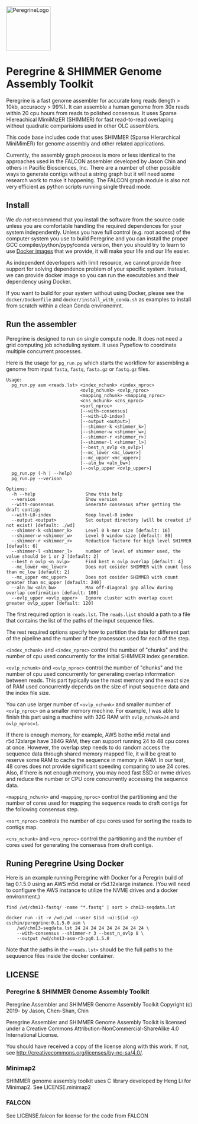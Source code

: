   <img src="misc/logo.png" alt="PeregrineLogo" width="120"/>

# Peregrine & SHIMMER Genome Assembly Toolkit

Peregrine is a fast genome assembler for accurate long reads (length > 10kb,
accuraccy > 99%). It can assemble a human genome from 30x reads within 20 cpu
hours from reads to polished consensus. It uses Sparse HIereachical MimiMizER
(SHIMMER) for fast read-to-read overlaping without quadratic comparisions used
in other OLC assemblers.

This code base includes code that uses SHIMMER (Sparse HIerarchical MiniMimER)
for genome assembly and other related applications.

Currently, the assembly graph process is more or less identical to the
approaches used in the FALCON assembler developed by Jason Chin and others in
Pacific Biosciences, Inc. There are a number of other possible ways to generate
contigs without a  string graph but it will need some research work to make it
happening. The FALCON graph module is also not very efficient as python scripts
running single thread mode.


## Install

We *do not* recommend that you install the software from the source code unless
you are comfortable handling the required dependences for your system
independently. Unless you have full control (e.g. root access) of the computer 
system you use to build Peregrine and you can install the proper GCC 
compiler/python/pypy/conda version, then you should try to learn to use [Docker 
images](https://hub.docker.com/r/cschin/peregrine/tags) that 
we provide, it will make your life and our life easier. 

As independent deverlopers with limit resource, we cannot provide free support for 
solving dependence problem of your specific system. Instead, we can provide 
docker image so you can run the executables and their dependency using Docker.  

If you want to build for your system without using Docker, please see the 
`docker/Dockerfile` and `docker/install_with_conda.sh` as examples to
install from scratch within a clean Conda environemnt.

## Run the assembler

Peregrine is designed to run on single compute node. It does not need a grid
computing job scheduling system. It uses Pypeflow to coordinate multiple
concurrent processes.  

Here is the usage for `pg_run.py` which starts the workflow for assembling a
genome from input `fasta`, `fastq`, `fasta.gz` or `fastq.gz` files. 

```
Usage:
  pg_run.py asm <reads.lst> <index_nchunk> <index_nproc>
                            <ovlp_nchunk> <ovlp_nproc>
                            <mapping_nchunk> <mapping_nproc>
                            <cns_nchunk> <cns_nproc>
                            <sort_nproc>
                            [--with-consensus]
                            [--with-L0-index]
                            [--output <output>]
                            [--shimmer-k <shimmer_k>]
                            [--shimmer-w <shimmer_w>]
                            [--shimmer-r <shimmer_r>]
                            [--shimmer-l <shimmer_l>]
                            [--best_n_ovlp <n_ovlp>]
                            [--mc_lower <mc_lower>]
                            [--mc_upper <mc_upper>]
                            [--aln_bw <aln_bw>]
                            [--ovlp_upper <ovlp_upper>]
  pg_run.py (-h | --help)
  pg_run.py --verison

Options:
  -h --help                   Show this help
  --version                   Show version
  --with-consensus            Generate consensus after getting the draft contigs
  --with-L0-index             Keep level-0 index
  --output <output>           Set output directory (will be created if not exist) [default: ./wd]
  --shimmer-k <shimmer_k>     Level 0 k-mer size [default: 16]
  --shimmer-w <shimmer_w>     Level 0 window size [default: 80]
  --shimmer-r <shimmer_r>     Reduction factore for high level SHIMMER [default: 6]
  --shimmer-l <shimmer_l>     number of level of shimmer used, the value should be 1 or 2 [default: 2]
  --best_n_ovlp <n_ovlp>      Find best n_ovlp overlap [default: 4]
  --mc_lower <mc_lower>       Does not cosider SHIMMER with count less than mc_low [default: 2]
  --mc_upper <mc_upper>       Does not cosider SHIMMER with count greater than mc_upper [default: 240]
  --aln_bw <aln_bw>           Max off-diagonal gap allow during overlap confirmation [default: 100]
  --ovlp_upper <ovlp_upper>   Ignore cluster with overlap count greater ovlp_upper [default: 120]
```

The first required option is `reads.lst`.  The `reads.list` should a
path to a file that contains the list of the paths of the input sequence files.

The rest required options specify how to partition the data for different part
of the pipeline and the number of the processors used for each of the step.

`<index_nchunk>`  and `<index_nproc>` control the number of "chunks" and the
number of cpu used concurrently for the initial SHIMMER index generation.

`<ovlp_nchunk>`  and `<ovlp_nproc>` control the number of "chunks" and the
number of cpu used concurrently for generating overlap inforrmation between
reads. This part typically use the most memory and the exact size of RAM used
concurrently depends on the size of input sequence data and the index file
size. 

You can use larger number of `<ovlp_nchunk>` and smaller number of
`<ovlp_nproc>` on a smaller memory mechine. For example, I was able to finish
this part using a machine with 32G RAM with `ovlp_nchunk=24` and
`ovlp_nproc=1`. 

If there is enough memory, for example, AWS bothe m5d.metal and r5d.12xlarge
have 384G RAM, they can support running 24 to 48 cpu cores at once. However,
the overlap step needs to do random access the sequence data through shared
memory mapped file, it will be great to reserve some RAM to cache the sequence
in memory in RAM. In our test, 48 cores does not provide significant speeding
comparing to use 24 cores. Also, if there is not enough memory, you may need
fast SSD or nvme drives and reduce the number or CPU core concurrently
accessing the sequence data.

`<mapping_nchunk>` and `<mapping_nproc>` control the partitioning and the
number of cores used for mapping the sequence reads to draft contigs for the
following consensus step.

`<sort_nproc>` controls the number of cpu cores used for sorting the reads to
contigs map.

`<cns_nchunk>` and  `<cns_nproc>` control the partitioning and the number of
cores used for generating the consensus from draft contigs.


## Runing Peregrine Using Docker

Here is an example running Peregrine with Docker for a Peregrin build 
of tag 0.1.5.0 using an AWS m5d.metal or r5d.12xlarge instance. (You will
need to configure the AWS instance to utilize the NVME drives and a 
docker environment.)

```
find /wd/chm13-fastq/ -name "*.fastq" | sort > chm13-seqdata.lst 

docker run -it -v /wd:/wd --user $(id -u):$(id -g) cschin/peregrine:0.1.5.0 asm \
    /wd/chm13-seqdata.lst 24 24 24 24 24 24 24 24 24 \ 
    --with-consensus --shimmer-r 3 --best_n_ovlp 8 \ 
    --output /wd/chm13-asm-r3-pg0.1.5.0 
```

Note that the paths in the `<reads.lst>` should be the full paths to the
sequuence files inside the docker container.


## LICENSE

### Peregrine & SHIMMER Genome Assembly Toolkit

Peregrine Assembler and SHIMMER Genome Assembly Toolkit
Copyright (c) 2019- by Jason, Chen-Shan, Chin

Peregrine Assembler and  SHIMMER Genome Assembly Toolkit 
is licensed under a Creative Commons
Attribution-NonCommercial-ShareAlike 4.0 International 
License.

You should have received a copy of the license along with this
work. If not, see <http://creativecommons.org/licenses/by-nc-sa/4.0/>.


### Minimap2

SHIMMER genome assembly toolkit uses C library developed by
Heng Li for Minimap2.  See LICENSE.minimap2


### FALCON

See LICENSE.falcon for license for the code from FALCON 
